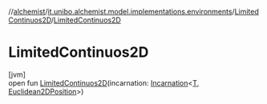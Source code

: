 //[alchemist](../../../index.md)/[it.unibo.alchemist.model.implementations.environments](../index.md)/[LimitedContinuos2D](index.md)/[LimitedContinuos2D](-limited-continuos2-d.md)

# LimitedContinuos2D

[jvm]\
open fun [LimitedContinuos2D](-limited-continuos2-d.md)(incarnation: [Incarnation](../../it.unibo.alchemist.model.interfaces/-incarnation/index.md)<[T](../-museum-hall/index.md), [Euclidean2DPosition](../../it.unibo.alchemist.model.implementations.positions/-euclidean2-d-position/index.md)>)
